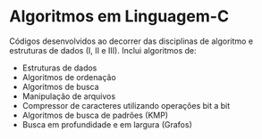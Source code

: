 # Algoritmos em Linguagem-C
Códigos desenvolvidos ao decorrer das disciplinas de algoritmo e estruturas de dados (I, II e III).
Inclui algoritmos de:
 - Estruturas de dados
 - Algoritmos de ordenação
 - Algoritmos de busca
 - Manipulação de arquivos
 - Compressor de caracteres utilizando operações bit a bit
 - Algoritmos de busca de padrões (KMP)
 - Busca em profundidade e em largura (Grafos)
